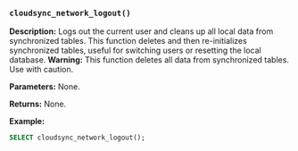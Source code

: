 ### `cloudsync_network_logout()`

**Description:** Logs out the current user and cleans up all local data from synchronized tables. This function deletes and then re-initializes synchronized tables, useful for switching users or resetting the local database. **Warning:** This function deletes all data from synchronized tables. Use with caution.

**Parameters:** None.

**Returns:** None.

**Example:**

```sql
SELECT cloudsync_network_logout();
```
